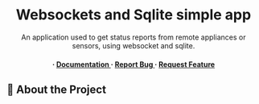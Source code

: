 <div align='center'>

<h1>Websockets and Sqlite simple app</h1>
<p>An application used to get status reports from remote appliances or sensors, using websocket and sqlite.</p>

<h4> <span> · </span> <a href="https://github.com/eli-pavlov/Python-WebSocket-Project/blob/master/README.md"> Documentation </a> <span> · </span> <a href="https://github.com/eli-pavlov/Python-WebSocket-Project/issues"> Report Bug </a> <span> · </span> <a href="https://github.com/eli-pavlov/Python-WebSocket-Project/issues"> Request Feature </a> </h4>


</div>

## :star2: About the Project
